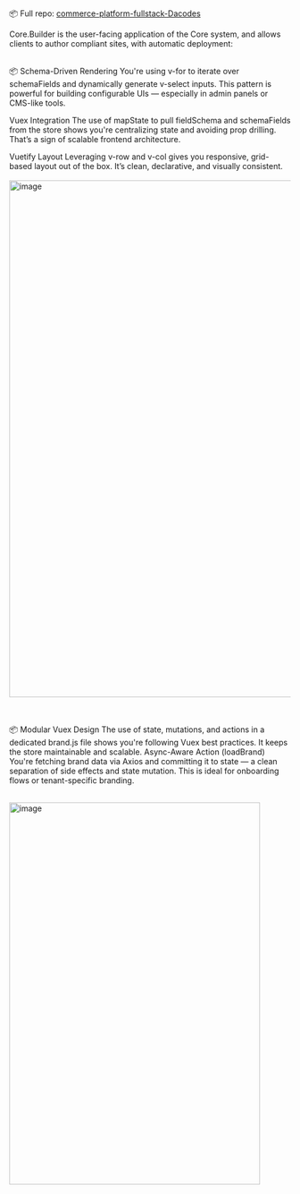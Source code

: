 
📦 Full repo: [commerce-platform-fullstack-Dacodes](https://github.com/GregHowe/commerce-platform-fullstack-Dacodes/tree/main/Core.Builder)

Core.Builder is the user-facing application of the Core system, and allows clients to author compliant sites, with automatic deployment:

<br>
📦 Schema-Driven Rendering You're using v-for to iterate over schemaFields and dynamically generate v-select inputs. This pattern is powerful for building configurable UIs — especially in admin panels or CMS-like tools.

Vuex Integration The use of mapState to pull fieldSchema and schemaFields from the store shows you're centralizing state and avoiding prop drilling. That’s a sign of scalable frontend architecture.

Vuetify Layout Leveraging v-row and v-col gives you responsive, grid-based layout out of the box. It’s clean, declarative, and visually consistent.
<br><br>
<img width="606" height="924" alt="image" src="https://github.com/user-attachments/assets/31889441-889a-4f27-868b-4e3bcf912014" />

<br><br>
📦 Modular Vuex Design The use of state, mutations, and actions in a dedicated brand.js file shows you're following Vuex best practices. It keeps the store maintainable and scalable.
Async-Aware Action (loadBrand) You're fetching brand data via Axios and committing it to state — a clean separation of side effects and state mutation. This is ideal for onboarding flows or tenant-specific branding.

<br>
<img width="449" height="683" alt="image" src="https://github.com/user-attachments/assets/54bbbe4a-bb01-47dc-803e-de98ecb3f278" />


